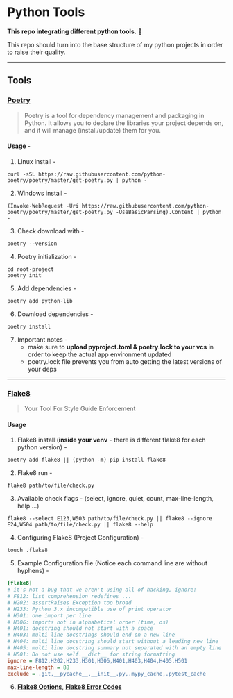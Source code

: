 # Python Tools

**This repo integrating different python tools.** 🐍

This repo should turn into the base structure of my python projects in order to raise their quality.

---

## Tools

### [Poetry](https://python-poetry.org/docs/basic-usage/)

> Poetry is a tool for dependency management and packaging in Python. It allows you to declare the libraries your project depends on, and it will manage (install/update) them for you.

#### Usage -

1. Linux install -

```shell
curl -sSL https://raw.githubusercontent.com/python-poetry/poetry/master/get-poetry.py | python -
```

2. Windows install -

```shell
(Invoke-WebRequest -Uri https://raw.githubusercontent.com/python-poetry/poetry/master/get-poetry.py -UseBasicParsing).Content | python -
```

3. Check download with -

```shell
poetry --version
```

4. Poetry initialization -

```shell
cd root-project
poetry init
```

5. Add dependencies -

```shell
poetry add python-lib
```

6. Download dependencies -

```shell
poetry install
```

7. Important notes -
    * make sure to **upload pyproject.toml & poetry.lock to your vcs** in order to keep the actual app environment
      updated
    * poetry.lock file prevents you from auto getting the latest versions of your deps

---

### [Flake8](https://flake8.pycqa.org/en/latest/user/index.html)

> Your Tool For Style Guide Enforcement

#### Usage

1. Flake8 install (**inside your venv** - there is different flake8 for each python version) -

```shell
poetry add flake8 || (python -m) pip install flake8
```

2. Flake8 run -

```shell
flake8 path/to/file/check.py
```

3. Available check flags - (select, ignore, quiet, count, max-line-length, help ...)

```shell
flake8 --select E123,W503 path/to/file/check.py || flake8 --ignore E24,W504 path/to/file/check.py || flake8 --help
```

4. Configuring Flake8 (Project Configuration) -

```shell
touch .flake8
```

5. Example Configuration file (Notice each command line are without hyphens) -

```ini
[flake8]
# it's not a bug that we aren't using all of hacking, ignore:
# F812: list comprehension redefines ...
# H202: assertRaises Exception too broad
# H233: Python 3.x incompatible use of print operator
# H301: one import per line
# H306: imports not in alphabetical order (time, os)
# H401: docstring should not start with a space
# H403: multi line docstrings should end on a new line
# H404: multi line docstring should start without a leading new line
# H405: multi line docstring summary not separated with an empty line
# H501: Do not use self.__dict__ for string formatting
ignore = F812,H202,H233,H301,H306,H401,H403,H404,H405,H501
max-line-length = 88
exclude = .git,__pycache__,__init__.py,.mypy_cache,.pytest_cache
```

6. [**Flake8 Options**](https://flake8.pycqa.org/en/latest/user/options.html), [**Flake8 Error Codes**](https://flake8.pycqa.org/en/latest/user/error-codes.html)

